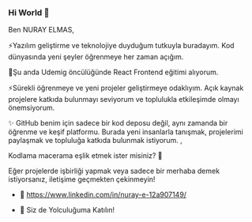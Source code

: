 ### Hi World 👋


 Ben NURAY ELMAS,
 
 ⚡Yazılım geliştirme ve teknolojiye duyduğum tutkuyla buradayım. Kod dünyasında yeni şeyler öğrenmeye her zaman açığım.
 
🌱Şu anda Udemig öncülüğünde React Frontend eğitimi alıyorum.

⚡Sürekli öğrenmeye ve yeni projeler geliştirmeye odaklıyım. Açık kaynak projelere katkıda bulunmayı seviyorum ve toplulukla etkileşimde olmayı önemsiyorum.

✨ GitHub benim için sadece bir kod deposu değil, aynı zamanda bir öğrenme ve keşif platformu. Burada yeni insanlarla tanışmak, projelerimi paylaşmak ve topluluğa katkıda bulunmak istiyorum. ,

 Kodlama macerama eşlik etmek ister misiniz? 🚀
  
 
   Eğer projelerde işbirliği yapmak veya sadece bir merhaba demek istiyorsanız, iletişime geçmekten çekinmeyin!
   
-  🔗 https://www.linkedin.com/in/nuray-e-12a907149/

-  🌟 Siz de Yolculuğuma Katılın!



